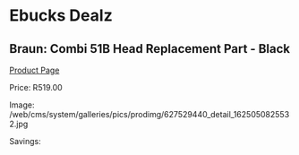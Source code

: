 
# Ebucks Dealz
## Braun: Combi 51B Head Replacement Part - Black
[Product Page](https://www.ebucks.com/web/shop/productSelected.do?prodId=627529440&catId=1186081080)

Price: R519.00

Image: /web/cms/system/galleries/pics/prodimg/627529440_detail_1625050825532.jpg

Savings: 


	